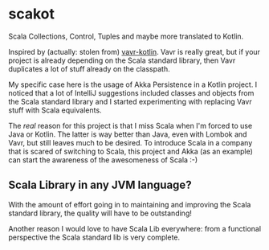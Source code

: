 # scakot

Scala Collections, Control, Tuples and maybe more translated to Kotlin.

Inspired by (actually: stolen from) [vavr-kotlin](https://github.com/vavr-io/vavr-kotlin). Vavr is really great, but if your
project is already depending on the Scala standard library, then Vavr duplicates a lot of stuff already on the classpath.

My specific case here is the usage of Akka Persistence in a Kotlin project. I noticed that a lot of IntelliJ suggestions included
classes and objects from the Scala standard library and I started experimenting with replacing Vavr stuff with Scala equivalents.

The *real* reason for this project is that I miss Scala when I'm forced to use Java or Kotlin. The latter is way better than
Java, even with Lombok and Vavr, but still leaves much to be desired. To introduce Scala in a company that is scared of 
switching to Scala, this project and Akka (as an example) can start the awareness of the awesomeness of Scala :-) 

## Scala Library in any JVM language?

With the amount of effort going in to maintaining and improving the Scala standard library, the quality will have to 
be outstanding! 

Another reason I would love to have Scala Lib everywhere: from a functional perspective the Scala standard lib is very
complete. 
